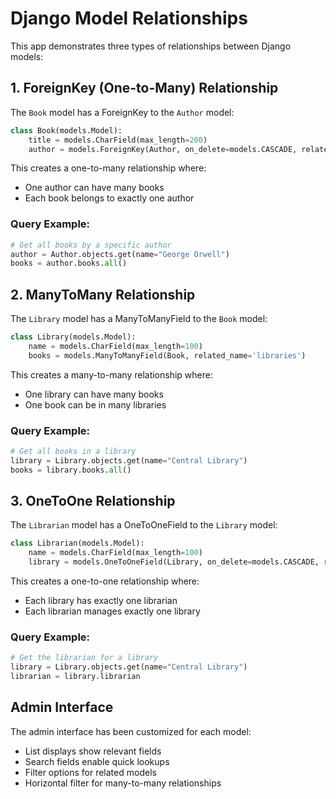 # Django Model Relationships

This app demonstrates three types of relationships between Django models:

## 1. ForeignKey (One-to-Many) Relationship

The `Book` model has a ForeignKey to the `Author` model:

```python
class Book(models.Model):
    title = models.CharField(max_length=200)
    author = models.ForeignKey(Author, on_delete=models.CASCADE, related_name='books')
```

This creates a one-to-many relationship where:
- One author can have many books
- Each book belongs to exactly one author

### Query Example:
```python
# Get all books by a specific author
author = Author.objects.get(name="George Orwell")
books = author.books.all()
```

## 2. ManyToMany Relationship

The `Library` model has a ManyToManyField to the `Book` model:

```python
class Library(models.Model):
    name = models.CharField(max_length=100)
    books = models.ManyToManyField(Book, related_name='libraries')
```

This creates a many-to-many relationship where:
- One library can have many books
- One book can be in many libraries

### Query Example:
```python
# Get all books in a library
library = Library.objects.get(name="Central Library")
books = library.books.all()
```

## 3. OneToOne Relationship

The `Librarian` model has a OneToOneField to the `Library` model:

```python
class Librarian(models.Model):
    name = models.CharField(max_length=100)
    library = models.OneToOneField(Library, on_delete=models.CASCADE, related_name='librarian')
```

This creates a one-to-one relationship where:
- Each library has exactly one librarian
- Each librarian manages exactly one library

### Query Example:
```python
# Get the librarian for a library
library = Library.objects.get(name="Central Library")
librarian = library.librarian
```

## Admin Interface

The admin interface has been customized for each model:
- List displays show relevant fields
- Search fields enable quick lookups
- Filter options for related models
- Horizontal filter for many-to-many relationships